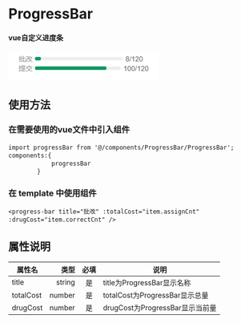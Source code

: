 # ProgressBar
#### vue自定义进度条
![样图](https://github.com/Hans-326/ProgressBar/blob/master/pic/demo.png)
## 使用方法
### 在需要使用的vue文件中引入组件
```
import progressBar from '@/components/ProgressBar/ProgressBar';
components:{
			progressBar
		}
```
### 在 template 中使用组件
```
<progress-bar title="批改" :totalCost="item.assignCnt" :drugCost="item.correctCnt" /> 
```

## 属性说明
| 属性名        | 类型    |  必填  | 说明|
| --------   | -----:   | :----: |--------|
| title        | string     |   是    |title为ProgressBar显示名称 |
| totalCost        | number     |   是    |totalCost为ProgressBar显示总量 |
| drugCost        | number     |   是    |drugCost为ProgressBar显示当前量 |
